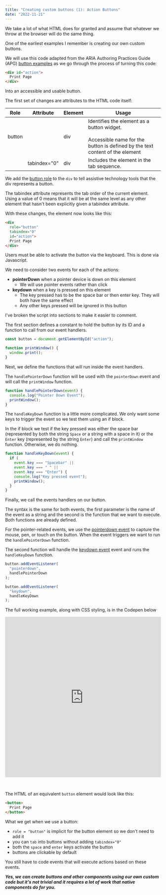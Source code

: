 ```yaml
---
title: "Creating custom buttons (1): Action Buttons"
date: "2022-11-21"
---
```


We take a lot of what HTML does for granted and assume that whatever we throw at the browser will do the same thing.

One of the earliest examples I remember is creating our own custom buttons.

We will use this code adapted from the ARIA Authoring Practices Guide (APG) [button examples](https://www.w3.org/WAI/ARIA/apg/example-index/button/button.html) as we go through the process of turning this code:

```html
<div id="action">
  Print Page
</div>
```

Into an accessible and usable button.

The first set of changes are attributes to the HTML code itself:

| Role | Attribute | Element | Usage |
| --- | --- | --- | --- |
| button |  | div | Identifies the element as a button widget.<br><br>Accessible name for the button is defined by the text content of the element |
|  | tabindex="0" | div | Includes the element in the tab sequence. |

We add the [button role](https://developer.mozilla.org/en-US/docs/Web/Accessibility/ARIA/Roles/button_role) to the `div` to tell assistive technology tools that the div represents a button.

The tabindex attribute represents the tab order of the current element. Using a value of 0 means that it will be at the same level as any other element that hasn't been explicitly given a tabindex attribute.

With these changes, the element now looks like this:

```html
<div
  role="button"
  tabindex="0"
  id="action">
  Print Page
</div>
```

Users must be able to activate the button via the keyboard. This is done via Javascript.

We need to consider two events for each of the actions:

* **pointerDown** when a pointer device is down on this element
  * We will use pointer events rather than click
* **keydown** when a key is pressed on this element
  * The key pressed has to be the space bar or then enter key. They will both have the same effect
  * Any other keys pressed will be ignored in this button

I've broken the script into sections to make it easier to comment.

The first section defines a constant to hold the button by its ID and a function to call from our event handlers.

```js
const button = document.getElementById("action");

function printWindow() {
  window.print();
}
```

Next, we define the functions that will run inside the event handlers.

The `handlePointerDown` function will be used with the `pointerDown` event and will call the `printWindow` function.

```js
function handlePointerDown(event) {
  console.log("Pointer Down Event");
  printWindow();
}
```

The `handleKeyDown` function is a little more complicated. We only want some keys to trigger the event so we test them using an if block.

In the if block we test if the key pressed was either the space bar (represented by both the string `Space` or a string with a space in it) or the `Enter` key (represented by the string `Enter`) and call the `printWindow` function. Otherwise, we do nothing.

```js
function handleKeyDown(event) {
  if (
    event.key === "Spacebar" ||
    event.key === " " ||
    event.key === "Enter") {
    console.log("Key pressed event");
    printWindow();
  }
}
```

Finally, we call the events handlers on our button.

The syntax is the same for both events, the first parameter is the name of the event as a string and the second is the function that we want to execute. Both functions are already defined.

For the pointer-related events, we use the [pointerdown event](https://developer.mozilla.org/en-US/docs/Web/API/Element/pointerdown_event) to capture the mouse, pen, or touch on the button. When the event triggers we want to run the `handlePointerDown` function.

The second function will handle the [keydown event](https://developer.mozilla.org/en-US/docs/Web/API/Element/keydown_event) event and runs the `handleKeyDown` function.

```js
button.addEventListener(
  "pointerdown",
  handlePointerDown
);

button.addEventListener(
  "keydown",
  handleKeyDown
);
```

The full working example, along with CSS styling, is in the Codepen below

<iframe height="519" style="width: 100%;" scrolling="no" title="Button Experiment" src="https://codepen.io/caraya/embed/rNvXvmg?default-tab=html%2Cresult" frameborder="no" loading="lazy" allowtransparency="true" allowfullscreen="true">
  See the Pen <a href="https://codepen.io/caraya/pen/rNvXvmg">
  Button Experiment</a> by Carlos Araya (<a href="https://codepen.io/caraya">@caraya</a>)
  on <a href="https://codepen.io">CodePen</a>.
</iframe>

 

The HTML of an equivalent `button` element would look like this:

```html
<button>
  Print Page
</button>
```

What we get when we use a button:

* `role = "button"` is implicit for the button element so we don't need to add it
* you can `tab` into buttons without adding `tabindex="0"`
* both the `space` and `enter` keys activate the button
* buttons are clickable by default

You still have to code events that will execute actions based on these events.

***Yes, we can create buttons and other components using our own custom code but it's not trivial and it requires a lot of work that native components do for you.***
